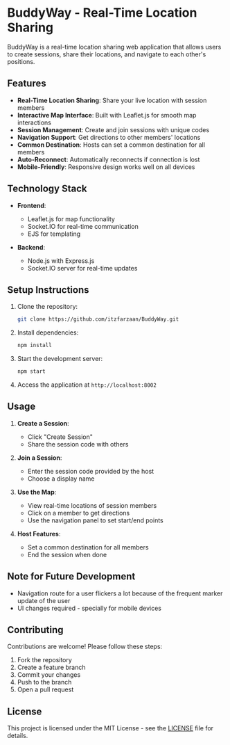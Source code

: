 # BuddyWay - Real-Time Location Sharing

BuddyWay is a real-time location sharing web application that allows users to create sessions, share their locations, and navigate to each other's positions.

## Features

- **Real-Time Location Sharing**: Share your live location with session members
- **Interactive Map Interface**: Built with Leaflet.js for smooth map interactions
- **Session Management**: Create and join sessions with unique codes
- **Navigation Support**: Get directions to other members' locations
- **Common Destination**: Hosts can set a common destination for all members
- **Auto-Reconnect**: Automatically reconnects if connection is lost
- **Mobile-Friendly**: Responsive design works well on all devices

## Technology Stack

- **Frontend**:
  - Leaflet.js for map functionality
  - Socket.IO for real-time communication
  - EJS for templating

- **Backend**:
  - Node.js with Express.js
  - Socket.IO server for real-time updates

## Setup Instructions

1. Clone the repository:
   ```bash
   git clone https://github.com/itzfarzaan/BuddyWay.git
   ```

2. Install dependencies:
   ```bash
   npm install
   ```

3. Start the development server:
   ```bash
   npm start
   ```

4. Access the application at `http://localhost:8002`

## Usage

1. **Create a Session**:
   - Click "Create Session"
   - Share the session code with others

2. **Join a Session**:
   - Enter the session code provided by the host
   - Choose a display name

3. **Use the Map**:
   - View real-time locations of session members
   - Click on a member to get directions
   - Use the navigation panel to set start/end points

4. **Host Features**:
   - Set a common destination for all members
   - End the session when done

## Note for Future Development
- Navigation route for a user flickers a lot because of the frequent marker update of the user
- UI changes required - specially for mobile devices

## Contributing

Contributions are welcome! Please follow these steps:

1. Fork the repository
2. Create a feature branch
3. Commit your changes
4. Push to the branch
5. Open a pull request

## License

This project is licensed under the MIT License - see the [LICENSE](LICENSE) file for details.